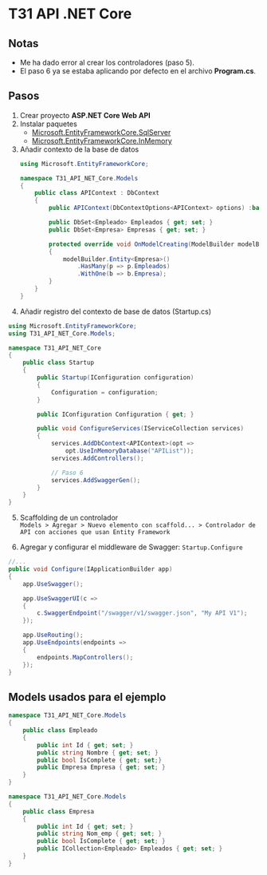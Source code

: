 # T31 API .NET Core

## Notas
- Me ha dado error al crear los controladores (paso 5).
- El paso 6 ya se estaba aplicando por defecto en el archivo **Program.cs**.

## Pasos
1. Crear proyecto **ASP.NET Core Web API**
2. Instalar paquetes
    - [Microsoft.EntityFrameworkCore.SqlServer](https://www.nuget.org/packages/Microsoft.EntityFrameworkCore.SqlServer/7.0.10)
    - [Microsoft.EntityFrameworkCore.InMemory](https://www.nuget.org/packages/Microsoft.EntityFrameworkCore.InMemory/7.0.10)
3. Añadir contexto de la base de datos
    ```csharp
    using Microsoft.EntityFrameworkCore;

    namespace T31_API_NET_Core.Models
    {
        public class APIContext : DbContext
        {
            public APIContext(DbContextOptions<APIContext> options) :base(options) { }

            public DbSet<Empleado> Empleados { get; set; }
            public DbSet<Empresa> Empresas { get; set; }

            protected override void OnModelCreating(ModelBuilder modelBuilder)
            {
                modelBuilder.Entity<Empresa>()
                    .HasMany(p => p.Empleados)
                    .WithOne(b => b.Empresa);
            }
        }
    }
    ```
4. Añadir registro del contexto de base de datos (Startup.cs)
```csharp
using Microsoft.EntityFrameworkCore;
using T31_API_NET_Core.Models;

namespace T31_API_NET_Core
{
    public class Startup
    {
        public Startup(IConfiguration configuration)
        {
            Configuration = configuration;
        }

        public IConfiguration Configuration { get; }

        public void ConfigureServices(IServiceCollection services)
        {
            services.AddDbContext<APIContext>(opt =>
                opt.UseInMemoryDatabase("APIList"));
            services.AddControllers();

            // Paso 6
            services.AddSwaggerGen();
        }
    }
}
```
5. Scaffolding de un controlador<br>
    `Models > Agregar > Nuevo elemento con scaffold... > Controlador de API con acciones que usan Entity Framework`

6. Agregar y configurar el middleware de Swagger: `Startup.Configure`
```csharp
//...
public void Configure(IApplicationBuilder app)
{
    app.UseSwagger();

    app.UseSwaggerUI(c =>
    {
        c.SwaggerEndpoint("/swagger/v1/swagger.json", "My API V1");
    });

    app.UseRouting();
    app.UseEndpoints(endpoints =>
    {
        endpoints.MapControllers();
    });
}
```

## Models usados para el ejemplo
```csharp
namespace T31_API_NET_Core.Models
{
    public class Empleado
    {
        public int Id { get; set; }
        public string Nombre { get; set; }
        public bool IsComplete { get; set;}
        public Empresa Empresa { get; set; }
    }
}
```

```csharp
namespace T31_API_NET_Core.Models
{
    public class Empresa
    {
        public int Id { get; set; }
        public string Nom_emp { get; set; }
        public bool IsComplete { get; set; }
        public ICollection<Empleado> Empleados { get; set; }
    }
}
```